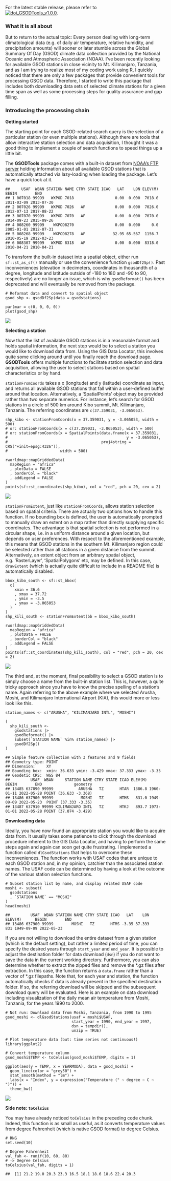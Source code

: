 For the latest stable release, please refer to  
[![doi\_GSODTools\_v1.0.0](https://zenodo.org/badge/5994/environmentalinformatics-marburg/GSODTools.png)](http://dx.doi.org/10.5281/zenodo.12217).

### What it is all about

But to return to the actual topic: Every person dealing with long-term
climatological data (e.g. of daily air temperature, relative humidity,
and precipitation amounts) will sooner or later stumble across the
Global Summary Of Day (GSOD) climate data collection provided by the
National Oceanic and Atmospheric Association (NOAA). I’ve been recently
looking for available GSOD stations in close vicinity to Mt.
Kilimanjaro, Tanzania, and as I am trying to realize most of my coding
work using R, I quickly noticed that there are only a few packages that
provide convenient tools for processing GSOD data. Therefore, I started
to write this package that includes both downloading data sets of
selected climate stations for a given time span as well as some
processing steps for quality assurance and gap filling.

### Introducing the processing chain

**Getting started**

The starting point for each GSOD-related search query is the selection
of a particular station (or even multiple stations). Although there are
tools that allow interactive station selection and data acquisition, I
thought it was a good thing to implement a couple of search functions to
speed things up a little bit.

The **GSODTools** package comes with a built-in dataset from [NOAA’s FTP
server](ftp://ftp.ncdc.noaa.gov/pub/data/noaa/isd-history.csv) holding
information about all available GSOD stations that is automatically
attached via lazy-loading when loading the package. Let’s have a quick
look at it.

    ##     USAF  WBAN STATION NAME CTRY STATE ICAO   LAT    LON ELEV(M)      BEGIN        END
    ## 1 007018 99999   WXPOD 7018                  0.00  0.000  7018.0 2011-03-09 2013-07-30
    ## 2 007026 99999   WXPOD 7026   AF             0.00  0.000  7026.0 2012-07-13 2017-08-22
    ## 3 007070 99999   WXPOD 7070   AF             0.00  0.000  7070.0 2014-09-23 2015-09-26
    ## 4 008260 99999    WXPOD8270                  0.00  0.000     0.0 2005-01-01 2012-07-31
    ## 5 008268 99999    WXPOD8278   AF            32.95 65.567  1156.7 2010-05-19 2012-03-23
    ## 6 008307 99999   WXPOD 8318   AF             0.00  0.000  8318.0 2010-04-21 2010-04-21

To transform the built-in dataset into a spatial object, either run
`sf::st_as_sf()` manually or use the convenience function `gsodDf2Sp()`.
Past inconveniences (elevation in decimeters, coordinates in thousandth
of a degree, longitude and latitude outside of -180 to 180 and -90 to
90, respectively) are no longer an issue, which is why `gsodReformat()`
has been deprecated and will eventually be removed from the package.

    # Reformat data and convert to spatial object
    gsod_shp <- gsodDf2Sp(data = gsodstations)

    par(mar = c(0, 0, 0, 0))
    plot(gsod_shp)

![](figure/gsodDf2Sp-1.png)

**Selecting a station**

Now that the list of available GSOD stations is in a reasonable format
and holds spatial information, the next step would be to select a
station you would like to download data from. Using the GIS Data
Locator, this involves quite some clicking around until you finally
reach the download page. **GSODTools** offers multiple functions to
facilitate station selection and data acquisition, allowing the user to
select stations based on spatial characteristics or by hand.

`stationFromCoords` takes a x (longitude) and y (latitude) coordinate as
input, and returns all available GSOD stations that fall within a
user-defined buffer around that location. Alternatively, a
‘SpatialPoints’ object may be provided rather than two separate
numerics. For instance, let’s search for GSOD stations in a circle of
500 km around Kibo summit, Mt. Kilimanjaro, Tanzania. The referring
coordinates are `c(37.359031, -3.065053)`.

    shp_kibo <- stationFromCoords(x = 37.359031, y = -3.065053, width = 500)
    # or: stationFromCoords(x = c(37.359031, -3.065053), width = 500)
    # or: stationFromCoords(x = SpatialPoints(data.frame(x = 37.359031, 
    #                                                    y = -3.065053), 
    #                                         proj4string = CRS("+init=epsg:4326")), 
    #                       width = 500)

    rworldmap::mapGriddedData(
      mapRegion = "africa"
      , plotData = FALSE
      , borderCol = "black"
      , addLegend = FALSE
    )
    points(sf::st_coordinates(shp_kibo), col = "red", pch = 20, cex = 2)

![](figure/stationFromCoords-1.png)

`stationFromExtent`, just like `stationFromCoords`, allows station
selection based on spatial criteria. There are actually two options how
to handle this function. If no bounding box is defined, the user is
automatically prompted to manually draw an extent on a map rather than
directly supplying specific coordinates. The advantage is that spatial
selection is not performed in a circular shape, i.e. in a uniform
distance around a given location, but depends on user preferences. With
respect to the aforementioned example, this means that GSOD stations in
the southern Mt. Kilimanjaro region could be selected rather than all
stations in a given distance from the summit. Alternatively, an extent
object from an arbitrary spatial object, e.g. ‘RasterLayer’,
‘SpatialPolygons’ etc, may be defined. In this case, `drawExtent` (which
is actually quite difficult to include in a README file) is
automatically disabled.

    bbox_kibo_south <- sf::st_bbox(
      c(
        xmin = 36.6
        , xmax = 37.72
        , ymin = -3.5
        , ymax = -3.065053
      )
    )
    shp_kili_south <- stationFromExtent(bb = bbox_kibo_south)

    rworldmap::mapGriddedData(
      mapRegion = "africa"
      , plotData = FALSE
      , borderCol = "black"
      , addLegend = FALSE
    )
    points(sf::st_coordinates(shp_kili_south), col = "red", pch = 20, cex = 2)

![](figure/stationFromExtent-1.png)

The third and, at the moment, final possibility to select a GSOD station
is to simply choose a name from the built-in station list. This is,
however, a quite tricky approach since you have to know the precise
spelling of a station’s name. Again referring to the above example where
we selected Arusha, Moshi, and Kilimanjaro International Airport (KIA),
this would more or less look like this.

    station_names <- c("ARUSHA", "KILIMANJARO INTL", "MOSHI")

    (
      shp_kili_south <- 
        gsodstations |> 
        gsodReformat() |> 
        subset(`STATION NAME` %in% station_names) |> 
        gsodDf2Sp()
    )

    ## Simple feature collection with 3 features and 9 fields
    ## Geometry type: POINT
    ## Dimension:     XY
    ## Bounding box:  xmin: 36.633 ymin: -3.429 xmax: 37.333 ymax: -3.35
    ## Geodetic CRS:  WGS 84
    ##         USAF  WBAN     STATION NAME CTRY STATE ICAO ELEV(M)      BEGIN        END              geometry
    ## 13485 637890 99999           ARUSHA   TZ       HTAR  1386.8 1960-01-11 2022-05-28 POINT (36.633 -3.368)
    ## 13486 637900 99999            MOSHI   TZ       HTMS   831.0 1949-09-09 2022-05-23  POINT (37.333 -3.35)
    ## 13487 637910 99999 KILIMANJARO INTL   TZ       HTKJ   893.7 1973-01-01 2022-05-28 POINT (37.074 -3.429)

**Downloading data**

Ideally, you have now found an appropriate station you would like to
acquire data from. It usually takes some patience to click through the
download procedure inherent to the GIS Data Locator, and having to
perform the same steps again and again can soon get quite frustrating. I
implemented a function called `dlGsodStations` that helps to overcome
these inconveniences. The function works with USAF codes that are unique
to each GSOD station and, in my opinion, catchier than the associated
station names. The USAF code can be determined by having a look at the
outcome of the various station selection functions.

    # Subset station list by name, and display related USAF code
    moshi <- subset(
      gsodstations
      , `STATION NAME` == "MOSHI"
    )
    head(moshi)

    ##         USAF  WBAN STATION NAME CTRY STATE ICAO   LAT    LON ELEV(M)      BEGIN        END
    ## 13486 637900 99999        MOSHI   TZ       HTMS -3.35 37.333     831 1949-09-09 2022-05-23

If you are not willing to download the entire dataset from a given
station (which is the default setting), but rather a limited period of
time, you can specify the desired years through `start_year` and
`end_year`. It is possible to adjust the destination folder for data
download (`dsn`) if you do not want to save the data in the current
working directory. Furthermore, you can also determine whether to
extract the zipped files and remove the *.gz files after extraction. In
this case, the function returns a `data.frame` rather than a vector of
*.gz filepaths. Note that, for each year and station, the function
automatically checks if data is already present in the specified
destination folder. If so, the referring download will be skipped and
the subsequent download query will be evaluated. Here is an example on
data download including visualization of the daily mean air temperature
from Moshi, Tanzania, for the years 1990 to 2000.

    # Not run: Download data from Moshi, Tanzania, from 1990 to 1995
    gsod_moshi <- dlGsodStations(usaf = moshi$USAF,
                                 start_year = 1990, end_year = 1997,
                                 dsn = tempdir(),
                                 unzip = TRUE)

    # Plot temperature data (but: time series not continuous!)
    library(ggplot2)

    # Convert temperature column
    gsod_moshi$TEMP <- toCelsius(gsod_moshi$TEMP, digits = 1)

    ggplot(aes(y = TEMP, x = YEARMODA), data = gsod_moshi) + 
      geom_line(color = "grey50") + 
      stat_smooth(method = "lm") + 
      labs(x = "Index", y = expression("Temperature (" ~ degree ~ C ~ ")")) +
      theme_bw()

![](figure/dlGsodStations_visualize-1.png)

**Side note: `toCelsius`**

You may have already noticed `toCelsius` in the preceding code chunk.
Indeed, this function is as small as useful, as it converts temperature
values from degree Fahrenheit (which is native GSOD format) to degree
Celsius.

    # RNG
    set.seed(10)

    # Degree Fahrenheit
    val_fah <- runif(10, 60, 80)
    # -> Degree Celsius
    toCelsius(val_fah, digits = 1)

    ##  [1] 21.2 19.0 20.3 23.3 16.5 18.1 18.6 18.6 22.4 20.3
